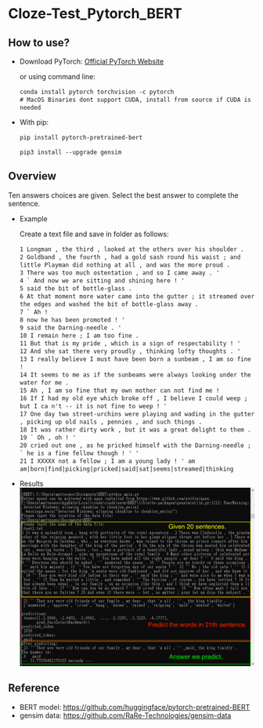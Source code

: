 # Cloze-Test_Pytorch_BERT

## How to use?

* Download PyTorch:
  [Official PyTorch Website](http://pytorch.org/ "pytorch")
  
  or using command line:
  ```
  conda install pytorch torchvision -c pytorch
  # MacOS Binaries dont support CUDA, install from source if CUDA is needed
  ```

* With pip:
  ```
  pip install pytorch-pretrained-bert
  ```
  ```
  pip3 install --upgrade gensim
  ```

## Overview
Ten answers choices are given. Select the best answer to complete the sentence.
  
  * Example
  
    Create a text file and save in folder as follows:
    ```
    1 Longman , the third , looked at the others over his shoulder .
    2 Goldband , the fourth , had a gold sash round his waist ; and little Playman did nothing at all , and was the more proud .
    3 There was too much ostentation , and so I came away . '
    4 ` And now we are sitting and shining here ! '
    5 said the bit of bottle-glass .
    6 At that moment more water came into the gutter ; it streamed over the edges and washed the bit of bottle-glass away .
    7 ` Ah !
    8 now he has been promoted ! '
    9 said the Darning-needle . '
    10 I remain here ; I am too fine .
    11 But that is my pride , which is a sign of respectability ! '
    12 And she sat there very proudly , thinking lofty thoughts . '
    13 I really believe I must have been born a sunbeam , I am so fine !
    14 It seems to me as if the sunbeams were always looking under the water for me .
    15 Ah , I am so fine that my own mother can not find me !
    16 If I had my old eye which broke off , I believe I could weep ; but I ca n't -- it is not fine to weep ! '
    17 One day two street-urchins were playing and wading in the gutter , picking up old nails , pennies , and such things .
    18 It was rather dirty work , but it was a great delight to them .
    19 ` Oh , oh ! '
    20 cried out one , as he pricked himself with the Darning-needle ; ` he is a fine fellow though ! ' '
    21 I XXXXX not a fellow ; I am a young lady ! '	am		am|born|find|picking|pricked|said|sat|seems|streamed|thinking
    ```
    
  * Results
    ![demo_result](https://github.com/matteosoo/Cloze-Test_Pytorch_BERT/blob/master/img/demo_result.png)
    

## Reference
  * BERT model: https://github.com/huggingface/pytorch-pretrained-BERT
  * gensim data: https://github.com/RaRe-Technologies/gensim-data
